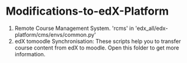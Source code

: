 Modifications-to-edX-Platform
=============================

1. Remote Course Management System. 'rcms' in 'edx_all/edx-platform/cms/envs/common.py'
2. edX tomoodle Synchronisation: These scripts help you to transfer course content from edX to moodle. Open this folder to get more information.
